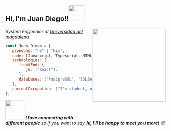 <h2> Hi, I'm Juan Diego!!<img src="https://media.giphy.com/media/oApnz85OyAFAItPtSX/giphy.gif" width="50"></h2>
<img align='right' src="https://media.giphy.com/media/2xu5zpSV3oqKcCSZ49/giphy.gif" width="230">
<p><em>System Engeenier at <a href="http:/https://www.unimagdalena.edu.co/">Universidad del magdalena</a></br>
</em></p>

```js
const Juan_Diego = {
   pronouns: "he" | "him",
   code: [Javascript, Typescript, HTML, CSS, Python, Java, C++],
   technologies: {
      frontEnd: {
         js: ["React"],
      },
      databases: ["PostgreSQL", "SQLServer"],
   },
   currentOccupation: ["I'm student, open for job opportunities"],
};
```

<img src="https://media.giphy.com/media/LnQjpWaON8nhr21vNW/giphy.gif" width="60"> <em><b>I love connecting with different people</b> so if you want to say <b>hi, I'll be happy to meet you more!</b> 😊</em>

